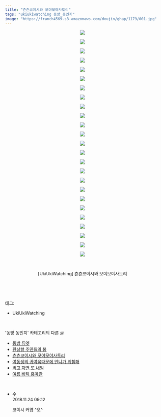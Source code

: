 ```yaml
---
title: "츤츤코이시와 모야모야사토리"
tags: "ukiukiwatching 동방_동인지"
image: "https://franch4569.s3.amazonaws.com/doujin/ghap/1179/001.jpg"
---
```

<div class="article">
<p style="text-align: center; clear: none; float: none;"><img src="{{ site.imgserver2 }}/ghap/1179/001.jpg"/></p>
<p style="text-align: center; clear: none; float: none;"><img src="{{ site.imgserver2 }}/ghap/1179/002.jpg"/></p>
<p style="text-align: center; clear: none; float: none;"><img src="{{ site.imgserver2 }}/ghap/1179/003.jpg"/></p>
<p style="text-align: center; clear: none; float: none;"><img src="{{ site.imgserver2 }}/ghap/1179/004.jpg"/></p>
<p style="text-align: center; clear: none; float: none;"><img src="{{ site.imgserver2 }}/ghap/1179/005.jpg"/></p>
<p style="text-align: center; clear: none; float: none;"><img src="{{ site.imgserver2 }}/ghap/1179/006.jpg"/></p>
<p style="text-align: center; clear: none; float: none;"><img src="{{ site.imgserver2 }}/ghap/1179/007.jpg"/></p>
<p style="text-align: center; clear: none; float: none;"><img src="{{ site.imgserver2 }}/ghap/1179/008.jpg"/></p>
<p style="text-align: center; clear: none; float: none;"><img src="{{ site.imgserver2 }}/ghap/1179/009.jpg"/></p>
<p style="text-align: center; clear: none; float: none;"><img src="{{ site.imgserver2 }}/ghap/1179/010.jpg"/></p>
<p style="text-align: center; clear: none; float: none;"><img src="{{ site.imgserver2 }}/ghap/1179/011.jpg"/></p>
<p style="text-align: center; clear: none; float: none;"><img src="{{ site.imgserver2 }}/ghap/1179/012.jpg"/></p>
<p style="text-align: center; clear: none; float: none;"><img src="{{ site.imgserver2 }}/ghap/1179/013.jpg"/></p>
<p style="text-align: center; clear: none; float: none;"><img src="{{ site.imgserver2 }}/ghap/1179/014.jpg"/></p>
<p style="text-align: center; clear: none; float: none;"><img src="{{ site.imgserver2 }}/ghap/1179/015.jpg"/></p>
<p style="text-align: center; clear: none; float: none;"><img src="{{ site.imgserver2 }}/ghap/1179/016.jpg"/></p>
<p style="text-align: center; clear: none; float: none;"><img src="{{ site.imgserver2 }}/ghap/1179/017.jpg"/></p>
<p style="text-align: center; clear: none; float: none;"><img src="{{ site.imgserver2 }}/ghap/1179/018.jpg"/></p>
<p style="text-align: center; clear: none; float: none;"><img src="{{ site.imgserver2 }}/ghap/1179/019.jpg"/></p>
<p style="text-align: center; clear: none; float: none;"><img src="{{ site.imgserver2 }}/ghap/1179/020.jpg"/></p>
<p style="text-align: center; clear: none; float: none;"><img src="{{ site.imgserver2 }}/ghap/1179/021.jpg"/></p>
<p style="text-align: center; clear: none; float: none;"><img src="{{ site.imgserver2 }}/ghap/1179/022.jpg"/></p>
<p style="text-align: center; clear: none; float: none;"><img src="{{ site.imgserver2 }}/ghap/1179/023.jpg"/></p>
<p style="text-align: center; clear: none; float: none;"><img src="{{ site.imgserver2 }}/ghap/1179/024.jpg"/></p>
<p style="text-align: center; clear: none; float: none;"><img src="{{ site.imgserver2 }}/ghap/1179/025.jpg"/></p>
<p style="text-align: center; clear: none; float: none;"><br/></p>
<p style="text-align: center; clear: none; float: none;">[UkiUkiWatching] 츤츤코이시와 모야모야사토리</p>
<p><br/></p>
</div><br/>
<div class="tagTrail">
<p>태그: </p>
<ul>
<li>UkiUkiWatching</li>
</ul>
</div><br/>
<div class="another">
<p>'동방 동인지' 카테고리의 다른 글</p>
<ul>
<li><a href="/ghap_1181">동방 듀엣</a></li>
<li><a href="/ghap_1180">환상향 주민들의 봄</a></li>
<li><a href="/ghap_1179">츤츤코이시와 모야모야사토리</a></li>
<li><a href="/ghap_1178">여동생의 귀여움때문에 언니가 위험해</a></li>
<li><a href="/ghap_1176">먹고 자면 또 내일</a></li>
<li><a href="/ghap_1174">여름 바틱 홍마관</a></li>
</ul>
</div><br/>
<div class="cb_module cb_fluid">
<div class="cb_wrt cb_profile">
<div class="comment">
<ul>
<li class="cb_thumb_off" id="comment15377735">
<div class="cb_comment_area">
<div class="cb_info_area">
<div class="cb_section">
<span class="cb_nick_name">수</span>
</div>
<div class="cb_section">
<span class="cb_date">2018.11.24 09:12 </span>
</div>
</div>
<div class="cb_dsc_comment">
<p class="cb_dsc">
											코이시 커엽 ^오^
										</p>
</div>
</div></li>
</ul>
</div>
</div><!-- commentList close -->
</div><br/>
